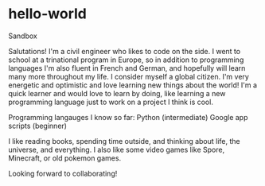 # hello-world
Sandbox

Salutations!
I'm a civil engineer who likes to code on the side. I went to school at a trinational program in Europe, so in addition to programming languages I'm also fluent in French and German, and hopefully will learn many more throughout my life. I consider myself a global citizen. I'm very energetic and optimistic and love learning new things about the world! I'm a quick learner and would love to learn by doing, like learning a new programming language just to work on a project I think is cool.

Programming langauges I know so far:
Python (intermediate)
Google app scripts (beginner)

I like reading books, spending time outside, and thinking about life, the universe, and everything. I also like some video games like Spore, Minecraft, or old pokemon games. 

Looking forward to collaborating!

#
